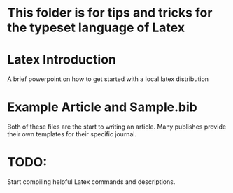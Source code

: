 # This folder is for tips and tricks for the typeset language of Latex

# Latex Introduction
A brief powerpoint on how to get started with a local latex distribution

# Example Article and Sample.bib
Both of these files are the start to writing an article. Many publishes provide their own templates for their specific journal.

# TODO:
Start compiling helpful Latex commands and descriptions.